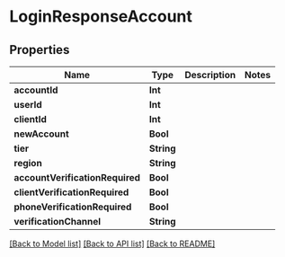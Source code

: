 # LoginResponseAccount

## Properties
Name | Type | Description | Notes
------------ | ------------- | ------------- | -------------
**accountId** | **Int** |  | 
**userId** | **Int** |  | 
**clientId** | **Int** |  | 
**newAccount** | **Bool** |  | 
**tier** | **String** |  | 
**region** | **String** |  | 
**accountVerificationRequired** | **Bool** |  | 
**clientVerificationRequired** | **Bool** |  | 
**phoneVerificationRequired** | **Bool** |  | 
**verificationChannel** | **String** |  | 

[[Back to Model list]](../README.md#documentation-for-models) [[Back to API list]](../README.md#documentation-for-api-endpoints) [[Back to README]](../README.md)


